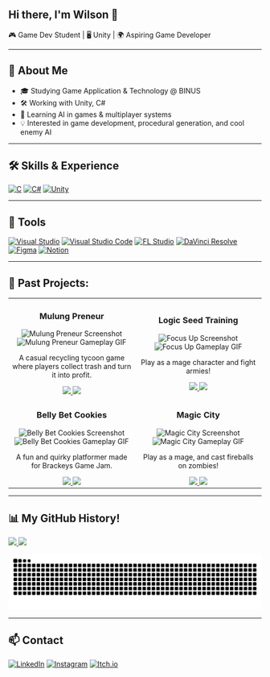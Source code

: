 ## Hi there, I'm Wilson 👋  
🎮 Game Dev Student | 🖥️ Unity | 🌍 Aspiring Game Developer  

---

## 🚀 About Me 
- 🎓 Studying Game Application & Technology @ BINUS
- 🛠️ Working with Unity, C#
- 🌱 Learning AI in games & multiplayer systems  
- 💡 Interested in game development, procedural generation, and cool enemy AI  

---

## 🛠️ Skills & Experience
[![C](https://img.shields.io/badge/C-00599C?style=for-the-badge&logo=c&logoColor=white)](https://en.wikipedia.org/wiki/C_(programming_language)) 
[![C#](https://custom-icon-badges.demolab.com/badge/C%23-239120.svg?logo=cs&logoColor=white&style=for-the-badge)](https://learn.microsoft.com/en-us/dotnet/csharp/) 
[![Unity](https://img.shields.io/badge/Unity-100000?style=for-the-badge&logo=unity&logoColor=white)](https://unity.com/)

---

## 🔧 Tools
[![Visual Studio](https://custom-icon-badges.demolab.com/badge/Visual%20Studio-5C2D91.svg?logo=visualstudio&logoColor=white&style=for-the-badge)](https://visualstudio.microsoft.com/)
[![Visual Studio Code](https://custom-icon-badges.demolab.com/badge/Visual%20Studio%20Code-0078d7.svg?logo=visualstudiocode&logoColor=white&style=for-the-badge)](https://code.visualstudio.com/)
[![FL Studio](https://custom-icon-badges.demolab.com/badge/FL%20Studio-20232A.svg?logo=flstudio&logoColor=FF6F00&style=for-the-badge)](https://www.image-line.com/)
[![DaVinci Resolve](https://custom-icon-badges.demolab.com/badge/DaVinci%20Resolve-233A51.svg?logo=davinci-resolve&logoColor=white&style=for-the-badge)](https://www.blackmagicdesign.com/products/davinciresolve)
[![Figma](https://custom-icon-badges.demolab.com/badge/Figma-F24E1E.svg?logo=figma&logoColor=white&style=for-the-badge)](https://www.figma.com/)
[![Notion](https://custom-icon-badges.demolab.com/badge/Notion-000000.svg?logo=notion&logoColor=white&style=for-the-badge)](https://www.notion.so/)

---

## 📂 Past Projects:
<table>
  <tr>
    <td width="50%" align="center">
      <h3>Mulung Preneur</h3>
      <img src="https://github.com/wi1wil/MulungPreneur/raw/main/screenshot.png" width="100%" alt="Mulung Preneur Screenshot"/>
      <br/>
      <!-- Add GIF Preview Here -->
      <img src="https://github.com/wi1wil/MulungPreneur/raw/main/demo.gif" width="80%" alt="Mulung Preneur Gameplay GIF"/>
      <p>
        A casual recycling tycoon game where players collect trash and turn it into profit.  
      </p>
      <a href="https://github.com/wi1wil/MulungPreneur">
        <img src="https://img.shields.io/badge/READ%20MORE-orange?style=for-the-badge" />
      </a>
      <a href="https://itch.io">
        <img src="https://img.shields.io/badge/Play%20on%20Itch.io-FA5C5C?style=for-the-badge&logo=itch.io&logoColor=white" />
      </a>
    </td>
    <td width="50%" align="center">
      <h3>Logic Seed Training</h3>
      <img src="https://github.com/wi1wil/LST/raw/main/screenshot.png" width="100%" alt="Focus Up Screenshot"/>
      <br/>
      <!-- Add GIF Preview Here -->
      <img src="https://github.com/wi1wil/LST/raw/main/demo.gif" width="80%" alt="Focus Up Gameplay GIF"/>
      <p>
        Play as a mage character and fight armies!
      </p>
      <a href="https://github.com/wi1wil/LST">
        <img src="https://img.shields.io/badge/READ%20MORE-orange?style=for-the-badge" />
      </a>
      <a href="https://itch.io">
        <img src="https://img.shields.io/badge/Play%20on%20Itch.io-FA5C5C?style=for-the-badge&logo=itch.io&logoColor=white" />
      </a>
    </td>
  </tr>

  <tr>
    <td width="50%" align="center">
      <h3>Belly Bet Cookies</h3>
      <img src="https://github.com/wi1wil/brackeys-gamejam/raw/main/screenshot.png" width="100%" alt="Belly Bet Cookies Screenshot"/>
      <br/>
      <!-- Add GIF Preview Here -->
      <img src="https://github.com/wi1wil/brackeys-gamejam/raw/main/demo.gif" width="80%" alt="Belly Bet Cookies Gameplay GIF"/>
      <p>
        A fun and quirky platformer made for Brackeys Game Jam.  
      </p>
      <a href="https://github.com/wi1wil/brackeys-gamejam">
        <img src="https://img.shields.io/badge/READ%20MORE-orange?style=for-the-badge" />
      </a>
      <a href="https://itch.io">
        <img src="https://img.shields.io/badge/Play%20on%20Itch.io-FA5C5C?style=for-the-badge&logo=itch.io&logoColor=white" />
      </a>
    </td>
    <td width="50%" align="center">
      <h3>Magic City</h3>
      <img src="https://github.com/wi1wil/MagicCity/raw/main/screenshot.png" width="100%" alt="Magic City Screenshot"/>
      <br/>
      <!-- Add GIF Preview Here -->
      <img src="https://github.com/wi1wil/MagicCity/raw/main/demo.gif" width="80%" alt="Magic City Gameplay GIF"/>
      <p>
        Play as a mage, and cast fireballs on zombies!
      </p>
      <a href="https://github.com/wi1wil/MagicCity">
        <img src="https://img.shields.io/badge/READ%20MORE-orange?style=for-the-badge" />
      </a>
      <a href="https://itch.io">
        <img src="https://img.shields.io/badge/Play%20on%20Itch.io-FA5C5C?style=for-the-badge&logo=itch.io&logoColor=white" />
      </a>
    </td>
  </tr>
</table>

---

## 📊 My GitHub History!
<a href="https://github.com/anuraghazra/github-readme-stats">
  <img height="180em" src="https://github-readme-stats.vercel.app/api?username=wi1wil&show_icons=true&theme=tokyonight&hide_border=true&count_private=true" />
</a>
<a href="https://github.com/anuraghazra/github-readme-stats">
  <img height="180em" src="https://github-readme-stats.vercel.app/api/top-langs/?username=wi1wil&layout=compact&theme=tokyonight&hide_border=true" />
</a>

![GitHub Snake](https://raw.githubusercontent.com/wi1wil/wi1wil/output/github-contribution-grid-snake.svg)

---

## 📫 Contact  
[![LinkedIn](https://custom-icon-badges.demolab.com/badge/LinkedIn-0A66C2?logo=linkedin-white&logoColor=fff)](#)
[![Instagram](https://img.shields.io/badge/Instagram-%23E4405F.svg?logo=Instagram&logoColor=white)](#)
[![Itch.io](https://img.shields.io/badge/itch.io-%23FF0B34.svg?logo=Itch.io&logoColor=white)](#)
